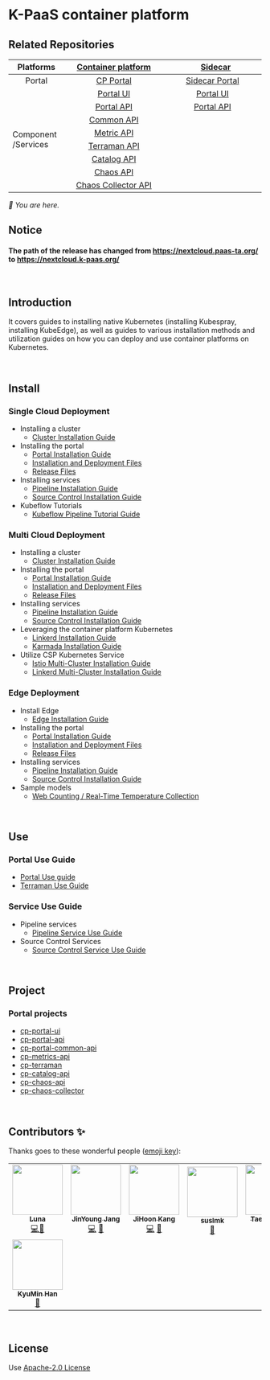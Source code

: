 # K-PaaS container platform

## Related Repositories

<table>
<thead>
  <tr>
    <th width="100">Platforms</th>
    <th width="250"><a href="https://github.com/K-PaaS/cp-deployment">Container platform</a></th>
    <th width="250">&nbsp;&nbsp;&nbsp;<a href="https://github.com/K-PaaS/sidecar-deployment.git">Sidecar</a></th>
  </tr>
</thead>
<tbody>
  <tr>
    <td align="center">Portal</td>
    <td align="center"><a href="https://github.com/K-PaaS/cp-portal-release">CP Portal</a></td>
    <td align="center"><a href="https://github.com/K-PaaS/sidecar-deployment/tree/master/install-scripts/portal">Sidecar Portal</a></td>
  </tr>
  <tr>
    <td rowspan="8">Component <br>/Services</td>
    <td align="center"><a href="https://github.com/K-PaaS/cp-portal-ui">Portal UI</a></td>
    <td align="center"><a href="https://github.com/K-PaaS/sidecar-portal-ui">Portal UI</a></td>
  </tr>
  <tr>
    <td align="center"><a href="https://github.com/K-PaaS/cp-portal-api">Portal API</a></td>
    <td align="center"><a href="https://github.com/K-PaaS/sidecar-portal-api">Portal API</a></td>
  </tr>
  <tr>
    <td align="center"><a href="https://github.com/K-PaaS/cp-portal-common-api">Common API</a></td>
    <td align="center"></td>
  </tr>
  <tr>
    <td align="center"><a href="https://github.com/K-PaaS/cp-metrics-api">Metric API</a></td>
    <td align="center"></td>
  </tr>
  <tr>
    <td align="center"><a href="https://github.com/K-PaaS/cp-terraman">Terraman API</a></td>
    <td align="center"></td>
  </tr>
  <tr>
    <td align="center"><a href="https://github.com/K-PaaS/cp-catalog-api">Catalog API</a></td>
    <td align="center"></td>
  </tr>
  <tr>
    <td align="center"><a href="https://github.com/K-PaaS/cp-chaos-api">Chaos API</a></td>
    <td align="center"></td>
  </tr>
  <tr>
    <td align="center"><a href="https://github.com/K-PaaS/cp-chaos-collector">Chaos Collector API</a></td>
    <td align="center"></td>
  </tr>
</tbody></table>
<i>🚩 You are here.</i>

## Notice
#### The path of the release has changed from https://nextcloud.paas-ta.org/ to https://nextcloud.k-paas.org/


<br>

## Introduction
It covers guides to installing native Kubernetes (installing Kubespray, installing KubeEdge), as well as guides to various installation methods and utilization guides on how you can deploy and use container platforms on Kubernetes.

<br>

## Install

### Single Cloud Deployment
- Installing a cluster
  + [Cluster Installation Guide](install-guide/standalone/cp-cluster-install-single.md)
- Installing the portal
  + [Portal Installation Guide](install-guide/portal/cp-portal-standalone-guide.md)
  + [Installation and Deployment Files](https://github.com/K-PaaS/cp-helm-chart)
  + [Release Files](https://github.com/K-PaaS/cp-portal-release)
- Installing services
  + [Pipeline Installation Guide](install-guide/pipeline/cp-pipeline-standalone-guide.md)
  + [Source Control Installation Guide](install-guide/source-control/cp-source-control-standalone-guide.md)
- Kubeflow Tutorials
  + [Kubeflow Pipeline Tutorial Guide](install-guide/standalone/cp-kubeflow-sample-guide.md)

### Multi Cloud Deployment
- Installing a cluster
  + [Cluster Installation Guide](install-guide/standalone/cp-cluster-install-multi.md)
- Installing the portal
  + [Portal Installation Guide](install-guide/portal/cp-portal-standalone-guide-mc.md)
  + [Installation and Deployment Files](https://github.com/K-PaaS/cp-helm-chart)
  + [Release Files](https://github.com/K-PaaS/cp-portal-release)
- Installing services
  + [Pipeline Installation Guide](install-guide/pipeline/cp-pipeline-standalone-guide.md)
  + [Source Control Installation Guide](install-guide/source-control/cp-source-control-standalone-guide.md)
- Leveraging the container platform Kubernetes
  + [Linkerd Installation Guide](install-guide/multicluster/cp-linkerd-install.md)
  + [Karmada Installation Guide](install-guide/multicluster/cp-karmada-install.md)
- Utilize CSP Kubernetes Service
  + [Istio Multi-Cluster Installation Guide](install-guide/csp/cp-csp-istio-guide.md)
  + [Linkerd Multi-Cluster Installation Guide](install-guide/csp/cp-csp-linkerd-guide.md)

### Edge Deployment
- Install Edge
  + [Edge Installation Guide](install-guide/edge/cp-edge-install.md)
- Installing the portal
  + [Portal Installation Guide](install-guide/portal/cp-portal-standalone-guide.md)
  + [Installation and Deployment Files](https://github.com/K-PaaS/cp-helm-chart/tree/master)
  + [Release Files](https://github.com/K-PaaS/cp-portal-release/tree/master)
- Installing services
  + [Pipeline Installation Guide](install-guide/pipeline/cp-pipeline-standalone-guide.md)
  + [Source Control Installation Guide](install-guide/source-control/cp-source-control-standalone-guide.md)
- Sample models
  + [Web Counting / Real-Time Temperature Collection](install-guide/edge/cp-edge-sample-guide.md)


<br>

## Use

### Portal Use Guide
+ [Portal Use guide](use-guide/portal/cp-portal-use-guide.md)
+ [Terraman Use Guide](use-guide/terraman/cp-terraman-guide.md)

### Service Use Guide
- Pipeline services
  + [Pipeline Service Use Guide](use-guide/pipeline/cp-pipeline-use-guide.md)
- Source Control Services
  + [Source Control Service Use Guide](use-guide/source-control/cp-source-control-use-guide.md)


<br>

## Project

### Portal projects
- [cp-portal-ui](https://github.com/K-PaaS/cp-portal-ui)
- [cp-portal-api](https://github.com/K-PaaS/cp-portal-api)
- [cp-portal-common-api](https://github.com/K-PaaS/cp-portal-common-api)
- [cp-metrics-api](https://github.com/K-PaaS/cp-metrics-api)
- [cp-terraman](https://github.com/K-PaaS/cp-terraman)
- [cp-catalog-api](https://github.com/K-PaaS/cp-catalog-api)
- [cp-chaos-api](https://github.com/K-PaaS/cp-chaos-api)
- [cp-chaos-collector](https://github.com/K-PaaS/cp-chaos-collector)

<br>

## Contributors ✨

Thanks goes to these wonderful people ([emoji key](https://allcontributors.org/docs/en/emoji-key)):
<!-- ALL-CONTRIBUTORS-LIST:START - Do not remove or modify this section -->
<!-- prettier-ignore-start -->
<!-- markdownlint-disable -->
<table>
  <tr>
    <td align="center"><a href="https://github.com/Luna77877"><img src="https://avatars.githubusercontent.com/u/107905603?v=4?s=100" width="100px;" alt=""/><br /><sub><b>Luna</b></sub></a><br /><a href="#ideas-luna77877" title="Ideas, Planning, & Feedback">💻👀</a></td>
    <td align="center"><a href="https://github.com/jinyung0101java2"><img src="https://avatars.githubusercontent.com/u/67574725?v=4?s=100" width="100px;" alt=""/><br /><sub><b>JinYoung Jang</b></sub></a><br /><a href="https://github.com/PaaS-TA/paas-ta-container-platform/commits?author=jinyung0101java2" title="Code">💻</a> <a href="https://github.com/PaaS-TA/paas-ta-container-platform/pulls?q=is&Apr+reviewed-by&jinyung0101java2" title="Reviewed Pull Requests">👀</a></td>
    <td align="center"><a href="https://github.com/hoon77"><img src="https://avatars.githubusercontent.com/u/33216551?v=4?s=100" width="100px;" alt=""/><br /><sub><b>JiHoon Kang</b></sub></a><br /><a href="https://github.com/PaaS-TA/paas-ta-container-platform/commits?author=hoon77" title="Code">💻</a> <a href="https://github.com/PaaS-TA/paas-ta-container-platform/pulls?q=is&Apr+reviewed-by&hoon77" title="Reviewed Pull Requests">👀</a></td>
    <td align="center"><a href="https://github.com/suslmk-lee"><img src="https://avatars.githubusercontent.com/u/67575226?v=4?s=100" width="100px;" alt=""/><br /><sub><b>suslmk</b></sub></a><br /><a href="#maintenance-suslmk" title="Maintenance">🚧</a></td>
    <td align="center"><a href="https://github.com/dev-taewoo"><img src="https://avatars.githubusercontent.com/u/67407365?v=4?s=100" width="100px;" alt=""/><br /><sub><b>Taewoo Kim</b></sub></a><br /><a href="https://github.com/PaaS-TA/paas-ta-container-platform/commits?author=dev-taewoo" title="Code">💻</a></td>
    <td align="center"><a href="https://github.com/rexx4314"><img src="https://avatars.githubusercontent.com/u/26153262?v=4?s=100" width="100px;" alt=""/><br /><sub><b>rexx4314</b></sub></a><br /><a href="#ideas-rexx4314" title="Ideas, Planning, & Feedback">🤔</a></td>
    <td align="center"><a href="https://github.com/opdc-minsu"><img src="https://avatars.githubusercontent.com/u/67140002?v=4?s=100" width="100px;" alt=""/><br /><sub><b>MinSu Kang</b></sub></a><br /><a href="https://github.com/PaaS-TA/paas-ta-container-platform/issues?q=author&opdc-minsu" title="Bug reports">🐛</a></td>
    <td align="center"><a href="https://github.com/jhuhm135"><img src="https://avatars.githubusercontent.com/u/70005316?v=4?s=100" width="100px;" alt=""/><br /><sub><b>Juhyun Um</b></sub></a><br /><a href="#ideas-jhuhm135" title="Ideas, Planning, & Feedback">🤔</a></td>
  </tr>
  <tr>
    <td align="center"><a href="https://github.com/kyuminhan"><img src="https://avatars.githubusercontent.com/u/80228983?v=4?s=100" width="100px;" alt=""/><br /><sub><b>KyuMin Han</b></sub></a><br /><a href="#ideas-kyuminhan" title="Ideas, Planning, & Feedback">🤔</a></td>
  </tr>
</table>

<!-- markdownlint-restore -->
<!-- prettier-ignore-end -->

<!-- ALL-CONTRIBUTORS-LIST:END -->

<!-- ALL-CONTRIBUTORS-LIST:START - Do not remove or modify this section -->
<!-- prettier-ignore-start -->
<!-- markdownlint-disable -->

<!-- markdownlint-restore -->
<!-- prettier-ignore-end -->

<!-- ALL-CONTRIBUTORS-LIST:END -->

<br>

## License
Use [Apache-2.0 License](http://www.apache.org/licenses/LICENSE-2.0)
